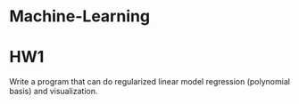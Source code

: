﻿# Machine-Learning
# HW1
Write a program that can do regularized linear model regression (polynomial basis) and visualization.
